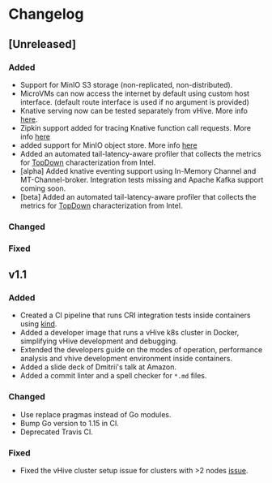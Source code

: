 # Changelog

## [Unreleased]

### Added
- Support for MinIO S3 storage (non-replicated, non-distributed).
- MicroVMs can now access the internet by default using custom host interface. (default route interface is used if no argument is provided)
- Knative serving now can be tested separately from vHive. More info [here](./docs/developers_guide.md#Testing-stock-Knative-images).
- Zipkin support added for tracing Knative function call requests. More info [here](./docs/developers_guide.md#Knative-request-tracing)
- added support for MinIO object store. More info [here](./docs/developers_guide.md#MinIO-S3-service)
- Added an automated tail-latency-aware profiler that collects the metrics for [TopDown](https://ieeexplore.ieee.org/document/6844459) characterization from Intel.
- [alpha] Added knative eventing support using In-Memory Channel and MT-Channel-broker. Integration tests missing and Apache Kafka support coming soon.
- [beta] Added an automated tail-latency-aware profiler that collects the metrics for [TopDown](https://ieeexplore.ieee.org/document/6844459) characterization from Intel.

### Changed

### Fixed


## v1.1

### Added

- Created a CI pipeline that runs CRI integration tests inside containers using [kind](https://kind.sigs.k8s.io/).
- Added a developer image that runs a vHive k8s cluster in Docker, simplifying vHive development and debugging.
- Extended the developers guide on the modes of operation, performance analysis and vhive development environment inside containers.
- Added a slide deck of Dmitrii's talk at Amazon.
- Added a commit linter and a spell checker for `*.md` files.

### Changed

- Use replace pragmas instead of Go modules.
- Bump Go version to 1.15 in CI.
- Deprecated Travis CI.

### Fixed

- Fixed the vHive cluster setup issue for clusters with >2 nodes [issue](https://github.com/ease-lab/vhive/issues/94). 

